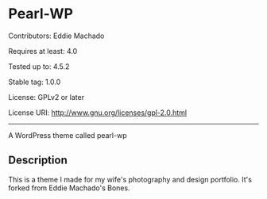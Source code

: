 # Pearl-WP

Contributors: Eddie Machado

Requires at least: 4.0

Tested up to: 4.5.2

Stable tag: 1.0.0

License: GPLv2 or later

License URI: http://www.gnu.org/licenses/gpl-2.0.html

---

A WordPress theme called pearl-wp

## Description

This is a theme I made for my wife's photography and design portfolio.
It's forked from Eddie Machado's Bones. 
